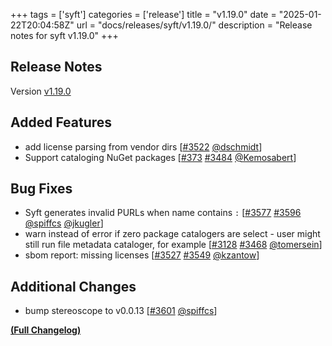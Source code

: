 +++
tags = ['syft']
categories = ['release']
title = "v1.19.0"
date = "2025-01-22T20:04:58Z"
url = "docs/releases/syft/v1.19.0/"
description = "Release notes for syft v1.19.0"
+++

## Release Notes

Version [v1.19.0](https://github.com/anchore/syft/releases/tag/v1.19.0)

## Added Features

- add license parsing from vendor dirs [[#3522](https://github.com/anchore/syft/pull/3522) [@dschmidt](https://github.com/dschmidt)]
- Support cataloging NuGet packages [[#373](https://github.com/anchore/syft/issues/373) [#3484](https://github.com/anchore/syft/pull/3484) [@Kemosabert](https://github.com/Kemosabert)]

## Bug Fixes

- Syft generates invalid PURLs when name contains `:` [[#3577](https://github.com/anchore/syft/issues/3577) [#3596](https://github.com/anchore/syft/pull/3596) [@spiffcs](https://github.com/spiffcs) [@jkugler](https://github.com/jkugler)]
- warn instead of error if zero package catalogers are select - user might still run file metadata cataloger, for example [[#3128](https://github.com/anchore/syft/issues/3128) [#3468](https://github.com/anchore/syft/pull/3468) [@tomersein](https://github.com/tomersein)]
- sbom report: missing licenses [[#3527](https://github.com/anchore/syft/issues/3527) [#3549](https://github.com/anchore/syft/pull/3549) [@kzantow](https://github.com/kzantow)]

## Additional Changes

- bump stereoscope to v0.0.13 [[#3601](https://github.com/anchore/syft/pull/3601) [@spiffcs](https://github.com/spiffcs)]

**[(Full Changelog)](https://github.com/anchore/syft/compare/v1.18.1...v1.19.0)**
